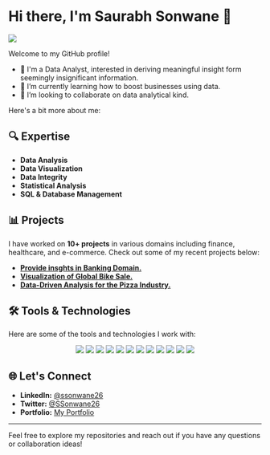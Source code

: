 # Hi there, I'm Saurabh Sonwane 👋

![](https://github.com/SSonwane26/Myspace/blob/main/Photos/Screenshot%202024-06-01%20134615.png)

Welcome to my GitHub profile! 
- 👀 I'm a Data Analyst, interested in deriving meaningful insight form seemingly insignificant information.
- 🌱 I’m currently learning how to boost businesses using data.
- 💞️ I’m looking to collaborate on data analytical kind.
  
Here's a bit more about me:

## 🔍 Expertise

- **Data Analysis**
- **Data Visualization**
- **Data Integrity**
- **Statistical Analysis**
- **SQL & Database Management**

## 📊 Projects

I have worked on **10+ projects** in various domains including finance, healthcare, and e-commerce. Check out some of my recent projects below:

- **[Provide insghts in Banking Domain.](https://github.com/SSonwane26/DataProjectChallenges/blob/main/CodeBasicsResumeProjectChallenge%238/README.md#about-project)** 
- **[Visualization of Global Bike Sale.](https://github.com/SSonwane26/BikeSales/blob/main/README.md#about-project)** 
- **[Data-Driven Analysis for the Pizza Industry.](https://github.com/SSonwane26/Pizza_Place_Sales/blob/main/README.md#about-project)** 

## 🛠 Tools & Technologies

Here are some of the tools and technologies I work with:

<p align="center">
  <img src="https://img.shields.io/badge/-PowerBI-F2C811?style=for-the-badge&logo=power-bi&logoColor=black"/>
  <img src="https://img.shields.io/badge/-Excel-217346?style=for-the-badge&logo=microsoft-excel&logoColor=white"/>
  <img src="https://img.shields.io/badge/-PostgreSQL-336791?style=for-the-badge&logo=postgresql&logoColor=white"/>
  <img src="https://img.shields.io/badge/-MySQL-4479A1?style=for-the-badge&logo=mysql&logoColor=white"/>
  <img src="https://img.shields.io/badge/-MS%20SQL%20Server-CC2927?style=for-the-badge&logo=microsoft-sql-server&logoColor=white"/>
  <img src="https://img.shields.io/badge/-Jupyter-F37626?style=for-the-badge&logo=jupyter&logoColor=white"/>
  <img src="https://img.shields.io/badge/-Google%20Colab-F9AB00?style=for-the-badge&logo=google-colab&logoColor=white"/>
  <img src="https://img.shields.io/badge/-Google%20Data%20Studio-4285F4?style=for-the-badge&logo=google-data-studio&logoColor=white"/>
  <img src="https://img.shields.io/badge/-Python-3776AB?style=for-the-badge&logo=python&logoColor=white"/>
  <img src="https://img.shields.io/badge/-Statistics-000000?style=for-the-badge&logoColor=white"/>
  <img src="https://img.shields.io/badge/-Machine%20Learning-FF6F00?style=for-the-badge&logoColor=white"/>
  <img src="https://img.shields.io/badge/-Kaggle-20BEFF?style=for-the-badge&logo=kaggle&logoColor=white"/>
</p>


## 🌐 Let's Connect

- **LinkedIn:** [@ssonwane26](https://www.linkedin.com/in/ssonwane26/)
- **Twitter:** [@SSonwane26](https://x.com/SSonwane26)
- **Portfolio:** [My Portfolio](https://ssonwane26.github.io/)

---

Feel free to explore my repositories and reach out if you have any questions or collaboration ideas!

<!---
SSonwane26/SSonwane26 is a ✨ special ✨ repository because its `README.md` (this file) appears on your GitHub profile.
You can click the Preview link to take a look at your changes.
--->
